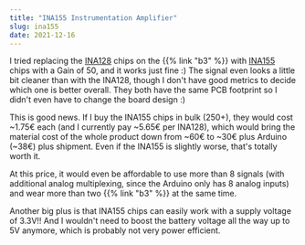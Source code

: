 ```yaml
---
title: "INA155 Instrumentation Amplifier"
slug: ina155
date: 2021-12-16
---
```


I tried replacing the [INA128](https://www.ti.com/product/INA128) chips on the
{{% link "b3" %}} with [INA155](https://www.ti.com/product/INA155) chips
with a Gain of 50, and it works just fine :) The signal even looks a little bit
cleaner than with the INA128, though I don't have good metrics to decide which
one is better overall.  They both have the same PCB footprint so I didn't even
have to change the board design :)

This is good news.  If I buy the INA155 chips in bulk (250+), they would cost
~1.75€ each (and I currently pay ~5.65€ per INA128), which would bring the
material cost of the whole product down from ~60€&nbsp;to&nbsp;~30€ plus
Arduino (~38€) plus shipment.  Even if the INA155 is slightly worse, that's
totally worth it.

At this price, it would even be affordable to use more than 8 signals (with
additional analog multiplexing, since the Arduino only has 8 analog inputs)
and wear more than two {{% link "b3" %}} at the same time.

Another big plus is that INA155 chips can easily work with a supply voltage of
3.3V!!  And I wouldn't need to boost the battery voltage all the way up to 5V
anymore, which is probably not very power efficient.
